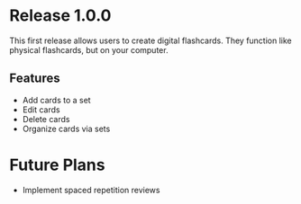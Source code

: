# Release 1.0.0
This first release allows users to create digital flashcards. They function like physical flashcards, but on your computer.

## Features
- Add cards to a set
- Edit cards
- Delete cards
- Organize cards via sets

# Future Plans
- Implement spaced repetition reviews
